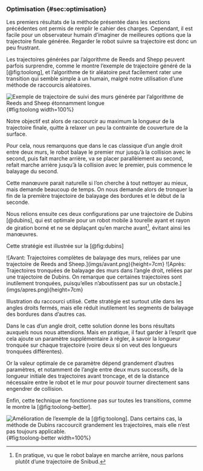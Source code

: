 ### Optimisation {#sec:optimisation}

Les premiers résultats de la méthode présentée dans les sections précédentes ont permis de remplir le cahier des
charges. Cependant, il est facile pour un observateur humain d’imaginer de meilleures options que la trajectoire finale
générée. Regarder le robot suivre sa trajectoire est donc un peu frustrant.

Les trajectoires générées par l’algorithme de Reeds and Shepp peuvent parfois surprendre, comme le montre l’exemple de
trajectoire généré de la [@fig:toolong], et l’algorithme de tir aléatoire peut facilement rater une transition qui
semble simple à un humain, malgré notre utilisation d’une méthode de raccourcis aléatoires.

![Exemple de trajectoire de suivi des murs générée par l’algorithme de Reeds and Sheep étonnamment
longue](imgs/toolong.png){#fig:toolong width=100%}

Notre objectif est alors de raccourcir au maximum la longueur de la trajectoire finale, quitte à relaxer un peu la
contrainte de couverture de la surface.

Pour cela, nous remarquons que dans le cas classique d’un angle droit entre deux murs, le robot balaye le premier mur
jusqu’à la collision avec le second, puis fait marche arrière, va se placer parallèlement au second, refait marche
arrière jusqu’à la collision avec le premier, puis commence le balayage du second.

Cette manœuvre parait naturelle si l’on cherche à tout nettoyer au mieux, mais demande beaucoup de temps. On nous
demande alors de tronquer la fin de la première trajectoire de balayage des bordures et le début de la seconde.

Nous relions ensuite ces deux configurations par une trajectoire de Dubins [@dubins], qui est optimale pour un
robot mobile à tourelle ayant et rayon de giration borné et ne se déplaçant qu’en marche avant[^8], évitant ainsi les
manœuvres.

[^8]: En pratique, vu que le robot balaye en marche arrière, nous parlons plutôt d’une trajectoire de Snibud.

Cette stratégie est illustrée sur la [@fig:dubins]

<div id="fig:dubins">
![Avant: Trajectoires complètes de balayage des murs, reliées par une trajectoire de Reeds and
Sheep.](imgs/avant.png){height=7cm}
![Après: Trajectoires tronquées de balayage des murs dans l’angle droit, reliées par une trajectoire de
Dubins. On remarque que certaines trajectoires sont inutilement tronquées, puisqu’elles n’aboutissent pas sur un
obstacle.](imgs/apres.png){height=7cm}

Illustration du raccourci utilisé. Cette stratégie est surtout utile dans les angles droits fermés, mais elle réduit
inutilement les segments de balayage des bordures dans d’autres cas.
</div>

Dans le cas d’un angle droit, cette solution donne les bons résultats auxquels nous nous attendions. Mais en pratique,
il faut garder à l’esprit que cela ajoute un paramètre supplémentaire à régler, à savoir la longueur tronquée sur
chaque trajectoire (voire deux si on veut des longueurs tronquées différentes).

Or la valeur optimale de ce paramètre dépend grandement d’autres paramètres, et notamment de l’angle entre deux murs
successifs, de la longueur initiale des trajectoires avant troncage, et de la distance nécessaire entre le robot et le
mur pour pouvoir tourner directement sans engendrer de collision.

Enfin, cette technique ne fonctionne pas sur toutes les transitions, comme le montre la [@fig:toolong-better].

![Amélioration de l’exemple de la [@fig:toolong]. Dans certains cas, la méthode de Dubins raccourcit grandement les
trajectoires, mais elle n’est pas toujours applicable.](imgs/toolong-better.png){#fig:toolong-better width=100%}
